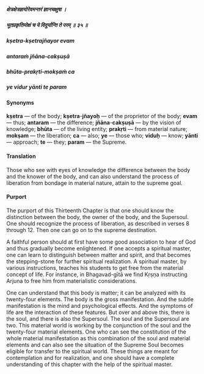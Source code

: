 ##### क्षेत्रक्षेत्रज्ञयोरेवमन्तरं ज्ञानचक्षुषा ।
##### भूतप्रकृतिमोक्षं च ये विदुर्यान्ति ते परम् ॥ ३५ ॥

##### kṣetra-kṣetrajñayor evam
##### antaraṁ jñāna-cakṣuṣā
##### bhūta-prakṛti-mokṣaṁ ca
##### ye vidur yānti te param

#### Synonyms

**kṣetra** — of the body; **kṣetra**-**jñayoḥ** — of the proprietor of the body; **evam** — thus; **antaram** — the difference; **jñāna**-**cakṣuṣā** — by the vision of knowledge; **bhūta** — of the living entity; **prakṛti** — from material nature; **mokṣam** — the liberation; **ca** — also; **ye** — those who; **viduḥ** — know; **yānti** — approach; **te** — they; **param** — the Supreme.

#### Translation

Those who see with eyes of knowledge the difference between the body and the knower of the body, and can also understand the process of liberation from bondage in material nature, attain to the supreme goal.

#### Purport

The purport of this Thirteenth Chapter is that one should know the distinction between the body, the owner of the body, and the Supersoul. One should recognize the process of liberation, as described in verses 8 through 12. Then one can go on to the supreme destination.

A faithful person should at first have some good association to hear of God and thus gradually become enlightened. If one accepts a spiritual master, one can learn to distinguish between matter and spirit, and that becomes the stepping-stone for further spiritual realization. A spiritual master, by various instructions, teaches his students to get free from the material concept of life. For instance, in Bhagavad-gītā we find Kṛṣṇa instructing Arjuna to free him from materialistic considerations.

One can understand that this body is matter; it can be analyzed with its twenty-four elements. The body is the gross manifestation. And the subtle manifestation is the mind and psychological effects. And the symptoms of life are the interaction of these features. But over and above this, there is the soul, and there is also the Supersoul. The soul and the Supersoul are two. This material world is working by the conjunction of the soul and the twenty-four material elements. One who can see the constitution of the whole material manifestation as this combination of the soul and material elements and can also see the situation of the Supreme Soul becomes eligible for transfer to the spiritual world. These things are meant for contemplation and for realization, and one should have a complete understanding of this chapter with the help of the spiritual master.